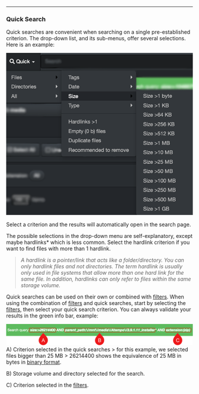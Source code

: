 <p id="quick_search"></p>

___
### Quick Search

Quick searches  are convenient when searching on a single pre-established criterion. The drop-down list, and its sub-menus, offer several selections. Here is an example:

![Image: Quick Search](images/image_file_search_quick_search.png)

Select a criterion and the results will automatically open in the search page.

The possible selections in the drop-down menu are self-explanatory, except maybe hardlinks* which is less common. Select the hardlink criterion if you want to find files with more than 1 hardlink.

<p id="hardlinks"></p>

>_A hardlink is a pointer/link that acts like a folder/directory. You can only hardlink files and not directories. The term hardlink is usually only used in file systems that allow more than one hard link for the same file. In addition, hardlinks can only refer to files within the same storage volume._

Quick searches  can be used on their own or combined with [filters](#filters). When using the combination of  [filters](#filters) and quick searches, start by selecting the [filters](#filters), then select your quick search criterion. You can always validate your results in the green info bar, example:

![Image: Green Info Bar](images/image_file_search_green_info_bar.png)
A) Criterion selected in the quick searches > for this example, we selected files bigger than 25 MB > 26214400 shows the equivalence of 25 MB in bytes in [binary format](#binary_decimal).

B) Storage volume and directory selected for the search.

C) Criterion selected in the [filters](#filters).
